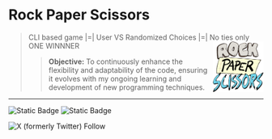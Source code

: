# Rock Paper Scissors 
> CLI based game |=| User VS Randomized Choices |=| No ties only ONE WINNNER
> <img src="rps.png" align="right" width="100" height="100"/>
>> **Objective:** To continuously enhance the flexibility and adaptability of the code, ensuring it evolves with my ongoing learning and development of new programming techniques.
***
![Static Badge](https://img.shields.io/badge/ROCK%20PAPER%20SCISSORS%20PREVIEW-8a3BE2)
![Static Badge](https://img.shields.io/badge/coded_in-C%2B%2B-blue)



![X (formerly Twitter) Follow](https://img.shields.io/twitter/follow/bugzorc?style=for-the-badge&logoColor=blue&labelColor=blue&color=blue)

